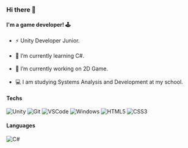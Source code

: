 ### Hi there 👋
#### I'm a game developer! 🕹
<ul>
  <li>⚡ Unity Developer Junior.</li>
</br>
<li>🌱 I’m currently learning C#.</li>
</br>
<li>🔭 I’m currently working on 2D Game.</li>
</br>
<li>💻 I am studying Systems Analysis and Development at my school.</li>
</ul>

#### Techs
![Unity](https://img.shields.io/badge/-Unity-020202?style=flat&logo=unity&logoColor=white)
![Git](https://img.shields.io/badge/-Git-F05032?style=flat&logo=git&logoColor=white)
![VSCode](https://img.shields.io/badge/-VSCode-0085D1?style=flat&logo=visual-studio-code&logoColor=white)
![Windows](https://img.shields.io/badge/-Windows-00ADEF?style=flat&logo=windows&logoColor=white)
![HTML5](https://img.shields.io/badge/-HTML5-E34F26?style=flat&logo=html5&logoColor=white)
![CSS3](https://img.shields.io/badge/-CSS3-549FDE?style=flat&logo=css3&logoColor=white)

#### Languages
![C#](https://img.shields.io/badge/-CSharp-239120?style=flat&logo=c-Sharp&logoColor=white)
<!--
**Pittersss/Pittersss** is a ✨ _special_ ✨ repository because its `README.md` (this file) appears on your GitHub profile.

Here are some ideas to get you started:

- 🔭 I’m currently working on ...
- 🌱 I’m currently learning ...
- 👯 I’m looking to collaborate on ...
- 🤔 I’m looking for help with ...
- 💬 Ask me about ...
- 📫 How to reach me: ...
- 😄 Pronouns: ...
- ⚡ Fun fact: ...
-->
